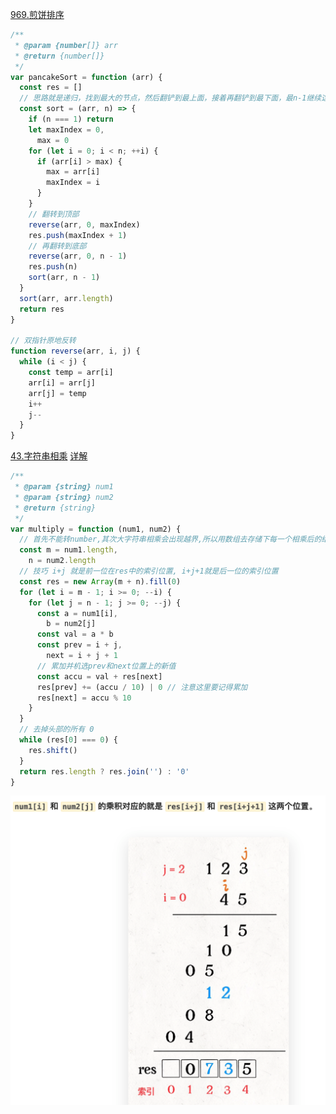 [969.煎饼排序](https://leetcode.cn/problems/pancake-sorting/)

```js
/**
 * @param {number[]} arr
 * @return {number[]}
 */
var pancakeSort = function (arr) {
  const res = []
  // 思路就是递归，找到最大的节点，然后翻铲到最上面，接着再翻铲到最下面，最n-1继续这样的操作即可。
  const sort = (arr, n) => {
    if (n === 1) return
    let maxIndex = 0,
      max = 0
    for (let i = 0; i < n; ++i) {
      if (arr[i] > max) {
        max = arr[i]
        maxIndex = i
      }
    }
    // 翻转到顶部
    reverse(arr, 0, maxIndex)
    res.push(maxIndex + 1)
    // 再翻转到底部
    reverse(arr, 0, n - 1)
    res.push(n)
    sort(arr, n - 1)
  }
  sort(arr, arr.length)
  return res
}

// 双指针原地反转
function reverse(arr, i, j) {
  while (i < j) {
    const temp = arr[i]
    arr[i] = arr[j]
    arr[j] = temp
    i++
    j--
  }
}
```

[43.字符串相乘](https://leetcode.cn/problems/multiply-strings/)
[详解](https://labuladong.github.io/algo/4/31/125/)

```js
/**
 * @param {string} num1
 * @param {string} num2
 * @return {string}
 */
var multiply = function (num1, num2) {
  // 首先不能转number,其次大字符串相乘会出现越界,所以用数组去存储下每一个相乘后的结果，最后拼成字符串
  const m = num1.length,
    n = num2.length
  // 技巧 i+j 就是前一位在res中的索引位置, i+j+1就是后一位的索引位置
  const res = new Array(m + n).fill(0)
  for (let i = m - 1; i >= 0; --i) {
    for (let j = n - 1; j >= 0; --j) {
      const a = num1[i],
        b = num2[j]
      const val = a * b
      const prev = i + j,
        next = i + j + 1
      // 累加并机选prev和next位置上的新值
      const accu = val + res[next]
      res[prev] += (accu / 10) | 0 // 注意这里要记得累加
      res[next] = accu % 10
    }
  }
  // 去掉头部的所有 0
  while (res[0] === 0) {
    res.shift()
  }
  return res.length ? res.join('') : '0'
}
```

![杂题-2022-06-24](https://raw.githubusercontent.com/yokiizx/picgo/main/images/%E6%9D%82%E9%A2%98-2022-06-24.png)
